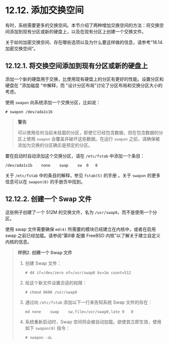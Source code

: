 # 12.12. 添加交换空间

有时，系统需要更多的交换空间。本节介绍了两种增加交换空间的方法：将交换空间添加到现有分区或新的硬盘上，以及在现有分区上创建一个交换文件。

关于如何加密交换空间、存在哪些选项以及为什么要这样做的信息，请参考“18.14. 加密交换空间”。

## 12.12.1. 将交换空间添加到现有分区或新的硬盘上

添加一个新的硬盘用于交换，比使用现有硬盘上的分区有更好的性能。设置分区和硬盘在 "添加磁盘 "中解释，而 "设计分区布局"讨论了分区布局和交换分区大小的考虑。

使用 `swapon` 向系统添加一个交换分区，比如说：

```
# swapon /dev/ada1s1b
```

> **警告**
>
> 可以使用任何当前未挂载的分区，即使它已经包含数据，但在包含数据的分区上使用 `swapon` 会覆盖并破坏这些数据。在运行 `swapon` 之前，请确保被添加为交换的分区确实是预定的分区。

要在启动时自动添加这个交换分区，请在 `/etc/fstab` 中添加一个条目： 

```
/dev/ada1s1b	none	swap	sw	0	0
```

关于 `/etc/fstab` 中的条目的解释，参见 `fstab(5)` 的手册 。关于 `swapon` 的更多信息可以在 `swapon(8)` 的手册页中找到。

## 12.12.2. 创建一个 Swap 文件

这些例子创建了一个 512M 的交换文件，名为 `/usr/swap0`，而不是使用一个分区。

使用 swap 文件需要确保 `md(4)` 所需要的模块已经建立在内核中，或者在启用 swap 之前已经加载。请参阅“第8章 配置 FreeBSD 内核”以了解关于建立自定义内核的信息。

> **样例2. 创建一个 Swap 文件**
>
> 1. 创建 Swap 文件：
>
>    ```
>    # dd if=/dev/zero of=/usr/swap0 bs=1m count=512
>    ```
>
> 2. 给这个新文件设置合适的权限：
>
>    ```
>    # chmod 0600 /usr/swap0
>    ```
>
> 3. 通过向 `/etc/fstab` 添加以下一行来告知系统 Swap 文件的存在：
>
>    ```
>    md	none	swap	sw,file=/usr/swap0,late	0	0
>    ```
>
> 4. 系统重新启动时，Swap 空间将会被自动加载。欲使其立即生效，使用如下 `swapon(8)` 指令：
>
>    ```
>    # swapon -aL
>    ```
